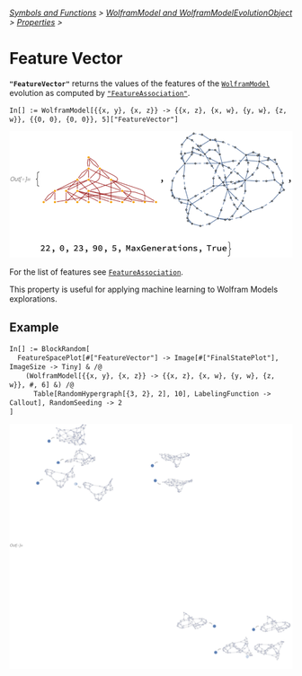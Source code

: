 ###### [Symbols and Functions](/README.md#symbols-and-functions) > [WolframModel and WolframModelEvolutionObject](../WolframModelAndWolframModelEvolutionObject.md) > [Properties](../WolframModelAndWolframModelEvolutionObject.md#properties) >

# Feature Vector

**`"FeatureVector"`** returns the values of the features of
the [`WolframModel`](/Documentation/SymbolsAndFunctions/WolframModelAndWolframModelEvolutionObject/WolframModelAndWolframModelEvolutionObject.md)
evolution as computed
by [`"FeatureAssociation"`](/Documentation/SymbolsAndFunctions/WolframModelAndWolframModelEvolutionObject/Properties/FeatureAssociation.md).

```wl
In[] := WolframModel[{{x, y}, {x, z}} -> {{x, z}, {x, w}, {y, w}, {z, w}}, {{0, 0}, {0, 0}}, 5]["FeatureVector"]
```

<img src="/Documentation/Images/FeatureVectorExample-01.png" width="513.0">

For the list of features
see [`FeatureAssociation`](/Documentation/SymbolsAndFunctions/WolframModelAndWolframModelEvolutionObject/Properties/FeatureAssociation.md).

This property is useful for applying machine learning to Wolfram Models explorations.

## Example

```wl
In[] := BlockRandom[
  FeatureSpacePlot[#["FeatureVector"] -> Image[#["FinalStatePlot"], ImageSize -> Tiny] & /@
    (WolframModel[{{x, y}, {x, z}} -> {{x, z}, {x, w}, {y, w}, {z, w}}, #, 6] &) /@
      Table[RandomHypergraph[{3, 2}, 2], 10], LabelingFunction -> Callout], RandomSeeding -> 2
]
```

<img src="/Documentation/Images/FeatureVectorFeatureSpacePlot.png" width="815.4">
